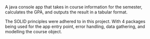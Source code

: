 A java console app that takes in course information for the semester, calculates the GPA, and outputs the result in a tabular format.

The SOLID principles were adhered to in this project. With 4 packages being used for the app entry point, error handling, data gathering, and modelling the course object.

